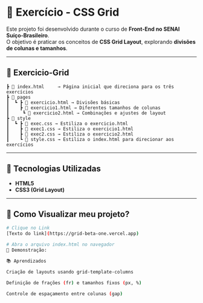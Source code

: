 # 🧩 Exercício - CSS Grid

Este projeto foi desenvolvido durante o curso de **Front-End no SENAI Suíço-Brasileiro**.  
O objetivo é praticar os conceitos de **CSS Grid Layout**, explorando **divisões de colunas e tamanhos**.

---
## 📁 Exercicio-Grid

    ┣ 📄 index.html     → Página inicial que direciona para os três exercícios
    ┣ 📁 pages
    ┃  ┗ ┣ 📄 exercicio.html → Divisões básicas
    ┃    ┣ 📄 exercicio1.html → Diferentes tamanhos de colunas
    ┃     ┗ 📄 exercicio2.html → Combinações e ajustes de layout
    ┣ 📁 style
    ┃  ┗ ┣ 📄 exec.css → Estiliza o exercicio.html
    ┃    ┣ 📄 exec1.css → Estiliza o exercicio1.html
    ┃    ┣ 📄 exec2.css → Estiliza o exercicio2.html
    ┃    ┗ 📄 style.css → Estiliza o index.html para direcionar aos exercícios
     
---

## 🔧 Tecnologias Utilizadas
- **HTML5**
- **CSS3 (Grid Layout)**

---

## 🚀 Como Visualizar meu projeto?
```bash
# Clique no Link
[Texto do link](https://grid-beta-one.vercel.app)

# Abra o arquivo index.html no navegador
📸 Demonstração:

📚 Aprendizados

Criação de layouts usando grid-template-columns

Definição de frações (fr) e tamanhos fixos (px, %)

Controle de espaçamento entre colunas (gap)

